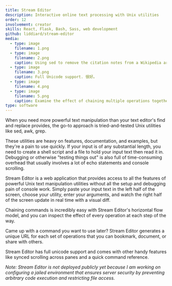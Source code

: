 ```yaml
---
title: Stream Editor
description: Interactive online text processing with Unix utilities
order: 12
involvement: creator
skills: React, Flask, Bash, Sass, web development
github: liddiard/stream-editor
media:
  - type: image
    filename: 1.png
  - type: image
    filename: 2.png
    caption: Using sed to remove the citation notes from a Wikipedia article (removals shown in red)
  - type: image
    filename: 3.png
    caption: Full Unicode support. 很好。
  - type: image
    filename: 4.png
  - type: image
    filename: 5.png
    caption: Examine the effect of chaining multiple operations together at every step
type: software
---
```


When you need more powerful text manipulation than your text editor's find and replace provides, the go-to approach is tried-and-tested Unix utilities like sed, awk, grep. 

These utilities are heavy on features, documentation, and examples, but they're a pain to use quickly. If your input is of any substantial length, you need to create a shell script and a file to hold your input text then read it in. Debugging or otherwise "testing things out" is also full of time-consuming overhead that usually involves a lot of echo statements and console scrolling.

Stream Editor is a web application that provides access to all the features of powerful Unix text manipulation utilities without all the setup and debugging pain of console work. Simply paste your input text in the left half of the screen, choose your utility, enter your arguments, and watch the right half of the screen update in real time with a visual diff.

Chaining commands is incredibly easy with Stream Editor's horizontal flow model, and you can inspect the effect of every operation at each step of the way.

Came up with a command you want to use later? Stream Editor generates a unique URL for each set of operations that you can bookmark, document, or share with others.

Stream Editor has full unicode support and comes with other handy features like synced scrolling across panes and a quick command reference.

*Note: Stream Editor is not deployed publicly yet because I am working on configuring a jailed environment that ensures server security by preventing arbitrary code execution and restricting file access.*
